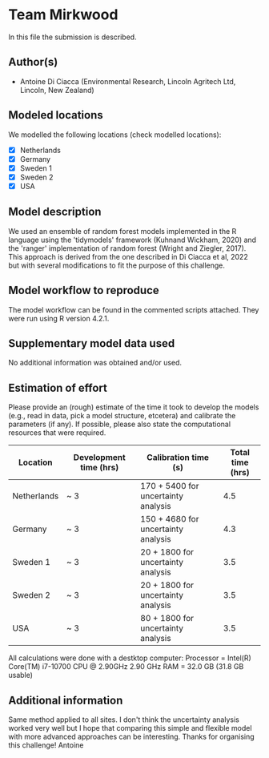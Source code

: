 # Team Mirkwood

In this file the submission is described. 

## Author(s)

- Antoine Di Ciacca (Environmental Research, Lincoln Agritech Ltd, Lincoln, New Zealand)


## Modeled locations

We modelled the following locations (check modelled locations):

- [x] Netherlands
- [x] Germany
- [x] Sweden 1
- [x] Sweden 2
- [x] USA

## Model description

We used an ensemble of random forest models implemented in the R language using the 'tidymodels' framework (Kuhnand Wickham, 2020) 
and the 'ranger' implementation of random forest (Wright and Ziegler, 2017). This approach is derived from the one described in Di Ciacca et al, 2022
but with several modifications to fit the purpose of this challenge.

## Model workflow to reproduce

The model workflow can be found in the commented scripts attached. They were run using R version 4.2.1.

## Supplementary model data used

No additional information was obtained and/or used.

## Estimation of effort

Please provide an (rough) estimate of the time it took to develop the models (e.g., read in data, pick a model 
structure, etcetera) and calibrate the parameters (if any). If possible, please also state the computational resources that 
were required.

| Location    | Development time (hrs) | Calibration time (s)                | Total time (hrs) | 
|-------------|------------------------|-----------------------------------  |------------------|
| Netherlands | ~ 3                    | 170 + 5400 for uncertainty analysis | 4.5              |
| Germany     | ~ 3                    | 150 + 4680 for uncertainty analysis | 4.3              |
| Sweden 1    | ~ 3                    | 20 + 1800 for uncertainty analysis  | 3.5              |
| Sweden 2    | ~ 3                    | 20 + 1800 for uncertainty analysis  | 3.5              |
| USA         | ~ 3                    | 80 + 1800 for uncertainty analysis  | 3.5              |

All calculations were done with a destktop computer:
Processor = Intel(R) Core(TM) i7-10700 CPU @ 2.90GHz   2.90 GHz
RAM = 32.0 GB (31.8 GB usable)

## Additional information

Same method applied to all sites. 
I don't think the uncertainty analysis worked very well but I hope that comparing this simple and flexible model with more advanced approaches can be interesting.
Thanks for organising this challenge!
Antoine